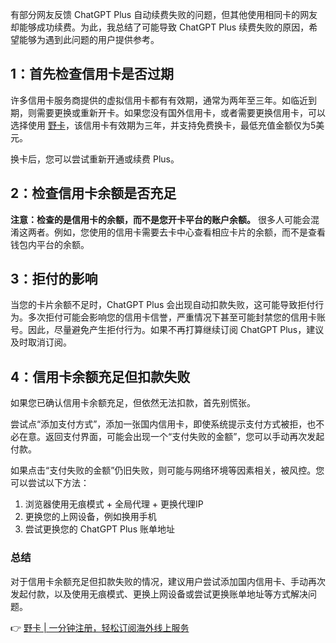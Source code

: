 有部分网友反馈 ChatGPT Plus 自动续费失败的问题，但其他使用相同卡的网友却能够成功续费。为此，我总结了可能导致 ChatGPT Plus 续费失败的原因，希望能够为遇到此问题的用户提供参考。

## 1：首先检查信用卡是否过期

许多信用卡服务商提供的虚拟信用卡都有有效期，通常为两年至三年。如临近到期，则需要更换或重新开卡。如果您没有国外信用卡，或者需要更换信用卡，可以选择使用 [野卡](https://bit.ly/bewildcard)，该信用卡有效期为三年，并支持免费换卡，最低充值金额仅为5美元。

换卡后，您可以尝试重新开通或续费 Plus。

## 2：检查信用卡余额是否充足

**注意：检查的是信用卡的余额，而不是您开卡平台的账户余额。** 很多人可能会混淆这两者。例如，您使用的信用卡需要去卡中心查看相应卡片的余额，而不是查看钱包内平台的余额。

## 3：拒付的影响

当您的卡片余额不足时，ChatGPT Plus 会出现自动扣款失败，这可能导致拒付行为。多次拒付可能会影响您的信用卡信誉，严重情况下甚至可能封禁您的信用卡账号。因此，尽量避免产生拒付行为。如果不再打算继续订阅 ChatGPT Plus，建议及时取消订阅。

## 4：信用卡余额充足但扣款失败

如果您已确认信用卡余额充足，但依然无法扣款，首先别慌张。

尝试点“添加支付方式”，添加一张国内信用卡，即使系统提示支付方式被拒，也不必在意。返回支付界面，可能会出现一个“支付失败的金额”，您可以手动再次发起付款。

如果点击“支付失败的金额”仍旧失败，则可能与网络环境等因素相关，被风控。您可以尝试以下方法：

1. 浏览器使用无痕模式 + 全局代理 + 更换代理IP
2. 更换您的上网设备，例如换用手机
3. 尝试更换您的 ChatGPT Plus 账单地址

### 总结

对于信用卡余额充足但扣款失败的情况，建议用户尝试添加国内信用卡、手动再次发起付款，以及使用无痕模式、更换上网设备或尝试更换账单地址等方式解决问题。

👉 [野卡 | 一分钟注册，轻松订阅海外线上服务](https://bit.ly/bewildcard)